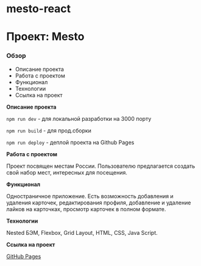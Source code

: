 # mesto-react

# Проект: Mesto

### Обзор
* Описание проекта
* Работа с проектом
* Функционал
* Технологии
* Ссылка на проект

**Описание проекта**

`npm run dev` - для локальной разработки на 3000 порту

`npm run build` - для прод.сборки

`npm run deploy` - деплой проекта на Github Pages

**Работа с проектом**

Проект посвящен местам России. Пользователю предлагается создать свой набор мест, интересных для посещения.

**Функционал**

Одностраничное приложение. Есть возможность добавления и удаления карточек, редактирования профиля, добавление и удаление лайков на карточках, просмотр карточек в полном формате.

**Технологии**

Nested БЭМ, Flexbox, Grid Layout, HTML, CSS, Java Script.

**Ссылка на проект**

[GitHub Pages](https://olga-mus.github.io/mesto/) 
